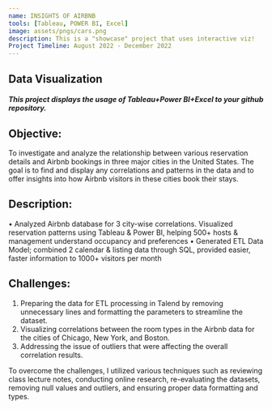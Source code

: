 ```yaml
---
name: INSIGHTS OF AIRBNB
tools: [Tableau, POWER BI, Excel]
image: assets/pngs/cars.png
description: This is a "showcase" project that uses interactive viz!
Project Timeline: August 2022 - December 2022
---
```



## Data Visualization


##### This project displays the usage of Tableau+Power BI+Excel to your github repository.

## Objective: 
To investigate and analyze the relationship between various reservation details and Airbnb bookings in three major cities in the United States. The goal is to find and display any correlations and patterns in the data and to offer insights into how Airbnb visitors in these cities book their stays.

## Description: 
 • Analyzed Airbnb database for 3 city-wise correlations. Visualized reservation patterns using Tableau & Power BI, helping 500+ hosts & management understand occupancy and preferences
 • Generated ETL Data Model; combined 2 calendar & listing data through SQL, provided easier, faster information to 1000+ visitors per month


## Challenges: 
1. Preparing the data for ETL processing in Talend by removing unnecessary lines and formatting the parameters to streamline the dataset.
2. Visualizing correlations between the room types in the Airbnb data for the cities of Chicago, New York, and Boston.
3. Addressing the issue of outliers that were affecting the overall correlation results.

To overcome the challenges, I utilized various techniques such as reviewing class lecture notes, conducting online research, re-evaluating the datasets, removing null values and outliers, and ensuring proper data formatting and types.
